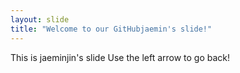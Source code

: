 ```yaml
---
layout: slide
title: "Welcome to our GitHubjaemin's slide!"
---
```

This is jaeminjin's slide
Use the left arrow to go back!
